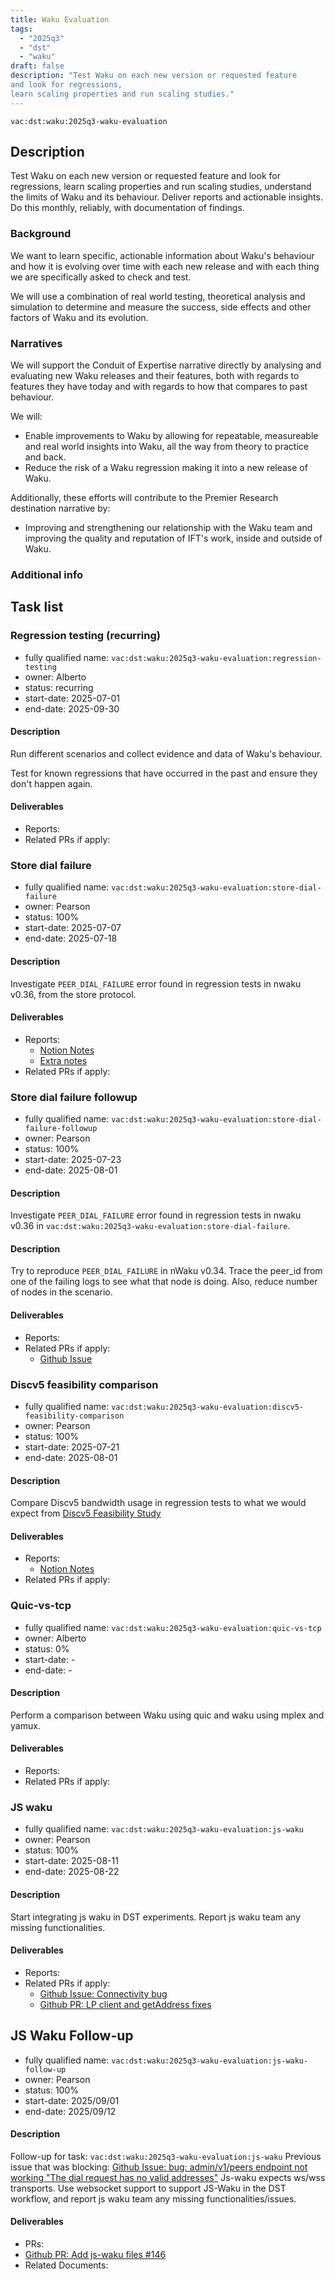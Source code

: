 ```yaml
---
title: Waku Evaluation
tags:
  - "2025q3"
  - "dst"
  - "waku"
draft: false
description: "Test Waku on each new version or requested feature
and look for regressions,
learn scaling properties and run scaling studies."
---
```


`vac:dst:waku:2025q3-waku-evaluation`

## Description
Test Waku on each new version or requested feature
and look for regressions,
learn scaling properties and run scaling studies,
understand the limits of Waku and its behaviour.
Deliver reports and actionable insights.
Do this monthly, reliably, with documentation of findings.

### Background

We want to learn specific, actionable information
about Waku's behaviour
and how it is evolving over time
with each new release
and with each thing we are specifically asked to check and test.

We will use a combination of real world testing,
theoretical analysis and simulation
to determine and measure the success,
side effects and other factors of Waku and its evolution.

### Narratives
We will support the Conduit of Expertise narrative directly
by analysing and evaluating new Waku releases and their features,
both with regards to features they have today
and with regards to how that compares to past behaviour.

We will:

* Enable improvements to Waku
  by allowing for repeatable, measureable
  and real world insights into Waku,
  all the way from theory to practice and back.
* Reduce the risk of a Waku regression
  making it into a new release of Waku.

Additionally, these efforts will contribute
to the Premier Research destination narrative by:

* Improving and strengthening our relationship with the Waku team
  and improving the quality and reputation of IFT's work, inside
  and outside of Waku.

### Additional info

## Task list

### Regression testing (recurring)

* fully qualified name: `vac:dst:waku:2025q3-waku-evaluation:regression-testing`
* owner: Alberto
* status: recurring
* start-date: 2025-07-01
* end-date: 2025-09-30

#### Description
Run different scenarios
and collect evidence and data
of Waku's behaviour.

Test for known regressions
that have occurred in the past
and ensure they don't happen again.

#### Deliverables
- Reports:
- Related PRs if apply:

### Store dial failure

* fully qualified name: `vac:dst:waku:2025q3-waku-evaluation:store-dial-failure`
* owner: Pearson
* status: 100%
* start-date: 2025-07-07
* end-date: 2025-07-18

#### Description

Investigate `PEER_DIAL_FAILURE` error found in regression tests in nwaku v0.36, from the store protocol.

#### Deliverables
- Reports:
  - [Notion Notes](https://www.notion.so/Experiments-for-nWaku-v36-0-21e8f96fb65c801e9ffcd25cf0d88370#22d8f96fb65c807a8fe1d7c7496107a2)
  - [Extra notes](https://www.notion.so/Experiments-for-nWaku-v36-0-21e8f96fb65c801e9ffcd25cf0d88370#2328f96fb65c8008bb66cd46fb37662d)
- Related PRs if apply:

### Store dial failure followup

* fully qualified name: `vac:dst:waku:2025q3-waku-evaluation:store-dial-failure-followup`
* owner: Pearson
* status: 100%
* start-date: 2025-07-23
* end-date: 2025-08-01

#### Description

Investigate `PEER_DIAL_FAILURE` error found in regression tests in nwaku v0.36 in `vac:dst:waku:2025q3-waku-evaluation:store-dial-failure`.

#### Description

Try to reproduce `PEER_DIAL_FAILURE` in nWaku v0.34. Trace the peer_id from one of the failing logs 
to see what that node is doing. Also, reduce number of nodes in the scenario.

#### Deliverables
- Reports:
- Related PRs if apply:
  - [Github Issue](https://github.com/waku-org/nwaku/issues/3524)


### Discv5 feasibility comparison

* fully qualified name: `vac:dst:waku:2025q3-waku-evaluation:discv5-feasibility-comparison`
* owner: Pearson
* status: 100%
* start-date: 2025-07-21
* end-date: 2025-08-01

#### Description

Compare Discv5 bandwidth usage in regression tests to what we would expect from [Discv5 Feasibility Study](https://discuss.status.app/t/discv5-feasibility-study/1632)

#### Deliverables
- Reports:
  - [Notion Notes](https://www.notion.so/Waku-Discv5-analysis-over-time-2378f96fb65c80a5b60bc24d09b5de3a?showMoveTo=true&saveParent=true)
- Related PRs if apply:

### Quic-vs-tcp

* fully qualified name: `vac:dst:waku:2025q3-waku-evaluation:quic-vs-tcp`
* owner: Alberto
* status: 0%
* start-date: -
* end-date: -

#### Description

Perform a comparison between Waku using quic and waku using mplex and yamux.

#### Deliverables
- Reports:
- Related PRs if apply:

### JS waku

* fully qualified name: `vac:dst:waku:2025q3-waku-evaluation:js-waku`
* owner: Pearson
* status: 100%
* start-date: 2025-08-11
* end-date: 2025-08-22

#### Description

Start integrating js waku in DST experiments. Report js waku team any missing functionalities.

#### Deliverables
- Reports:
- Related PRs if apply:
    - [Github Issue: Connectivity bug](https://github.com/waku-org/js-waku/issues/2565)
    - [Github PR: LP client and getAddress fixes](https://github.com/vacp2p/10ksim/pull/133)

## JS Waku Follow-up

* fully qualified name: `vac:dst:waku:2025q3-waku-evaluation:js-waku-follow-up`
* owner: Pearson
* status: 100%
* start-date: 2025/09/01
* end-date: 2025/09/12

#### Description
Follow-up for task: `vac:dst:waku:2025q3-waku-evaluation:js-waku`
Previous issue that was blocking: [Github Issue: bug: admin/v1/peers endpoint not working "The dial request has no valid addresses"](https://github.com/waku-org/js-waku/issues/2565)
Js-waku expects ws/wss transports. Use websocket support to support JS-Waku in the DST workflow,
and report js waku team any missing functionalities/issues.


#### Deliverables
- PRs:
 - [Github PR: Add js-waku files #146](https://github.com/vacp2p/10ksim/pull/146)
- Related Documents: